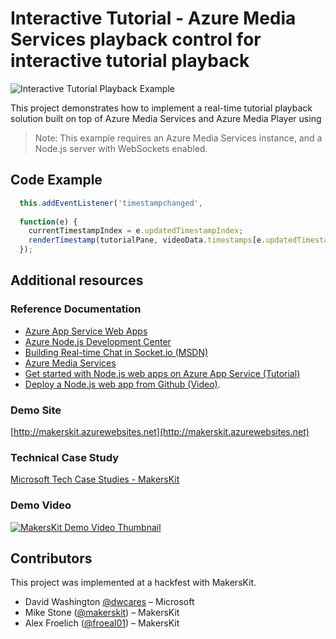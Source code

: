 # Interactive Tutorial - Azure Media Services playback control for interactive tutorial playback


![Interactive Tutorial Playback Example](http://microsoft.github.io/techcasestudies/images/2017-01-19-makerskit/makerskit-dynamic-content.gif)

This project demonstrates how to implement a real-time tutorial playback solution built on top of Azure Media Services and Azure Media Player using 

> Note: This example requires an Azure Media Services instance, and a Node.js server with WebSockets enabled.

## Code Example

```javascript
  this.addEventListener('timestampchanged', 
  
  function(e) {
    currentTimestampIndex = e.updatedTimestampIndex;
    renderTimestamp(tutorialPane, videoData.timestamps[e.updatedTimestampIndex]);
  });
```

## Additional resources ##

### Reference Documentation ###
* [Azure App Service Web Apps](https://docs.microsoft.com/en-us/azure/app-service-web/)
* [Azure Node.js Development Center](https://azure.microsoft.com/en-us/develop/nodejs/)
* [Building Real-time Chat in Socket.io (MSDN)](https://docs.microsoft.com/en-us/azure/app-service-web/web-sites-nodejs-chat-app-socketio)
* [Azure Media Services](https://docs.microsoft.com/en-us/azure/media-services)
* [Get started with Node.js web apps on Azure App Service (Tutorial)](https://docs.microsoft.com/en-us/azure/app-service-web/app-service-web-get-started-nodejs)
* [Deploy a Node.js web app from Github (Video)](https://azure.microsoft.com/en-us/resources/videos/create-a-nodejs-site-deploy-from-github/).

### Demo Site ###
[http://makerskit.azurewebsites.net](http://makerskit.azurewebsites.net)

### Technical Case Study ###
[Microsoft Tech Case Studies - MakersKit](https://microsoft.github.io/techcasestudies/azure%20app%20service/2017/03/09/makerskit.html)

### Demo Video ###
[![MakersKit Demo Video Thumbnail](http://microsoft.github.io/techcasestudies/images/2017-01-19-makerskit/makerskit-video-thumb.png)](https://channel9.msdn.com/Blogs/raw-tech/MakersKit-Interactive-Player)


## Contributors
This project was implemented at a hackfest with MakersKit.

* David Washington [@dwcares](http://twitter.com/dwcares) – Microsoft
* Mike Stone ([@makerskit](https://twitter.com/makerskit)) – MakersKit
* Alex Froelich ([@froeal01](https://twitter.com/froeal01)) – MakersKit